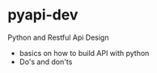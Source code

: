# pyapi-dev
Python and Restful Api Design
- basics on how to build API with python
- Do's and don'ts

